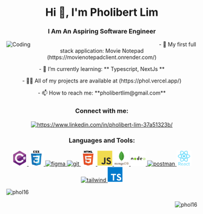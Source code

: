 <h1 align="center">Hi 👋, I'm Pholibert Lim</h1>
<h3 align="center">I Am An Aspiring Software Engineer</h3>
<img align='left' width='400' alt='Coding' src='https://i.pinimg.com/originals/54/e3/7d/54e37d8074ebcde1d96c77d7b2a7f310.gif' />


<p align='center'>
- 🔭 My first full stack application: Movie Notepad (https://movienotepadclient.onrender.com/)
</p>

<p align='center'>
- 🌱 I’m currently learning: ** Typescript, NextJs **
</p>
  
<p align='center'>
- 👨‍💻 All of my projects are available at (https://phol.vercel.app/)
</p>
    
 <p align='center'>
- 📫 How to reach me: **pholibertlim@gmail.com**
 </p>

<h3 align="center">Connect with me:</h3>
<p align="center">
<a href="https://linkedin.com/in/https://www.linkedin.com/in/pholibert-lim-37a51323b/" target="blank"><img align="center" src="https://raw.githubusercontent.com/rahuldkjain/github-profile-readme-generator/master/src/images/icons/Social/linked-in-alt.svg" alt="https://www.linkedin.com/in/pholibert-lim-37a51323b/" height="30" width="40" /></a>
</p>

<h3 align="center">Languages and Tools:</h3>
<p align="center"> <a href="https://www.gnu.org/software/bash/" target="_blank" rel="noreferrer">  </a> <a href="https://www.w3schools.com/cs/index.php" target="_blank" rel="noreferrer"> <img src="https://raw.githubusercontent.com/devicons/devicon/master/icons/csharp/csharp-original.svg" alt="csharp" width="40" height="40"/> </a> <a href="https://www.w3schools.com/css/" target="_blank" rel="noreferrer"> <img src="https://raw.githubusercontent.com/devicons/devicon/master/icons/css3/css3-original-wordmark.svg" alt="css3" width="40" height="40"/> </a> <a href="https://www.figma.com/" target="_blank" rel="noreferrer"> <img src="https://www.vectorlogo.zone/logos/figma/figma-icon.svg" alt="figma" width="40" height="40"/> </a> <a href="https://git-scm.com/" target="_blank" rel="noreferrer"> <img src="https://www.vectorlogo.zone/logos/git-scm/git-scm-icon.svg" alt="git" width="40" height="40"/> </a> <a href="https://www.w3.org/html/" target="_blank" rel="noreferrer"> <img src="https://raw.githubusercontent.com/devicons/devicon/master/icons/html5/html5-original-wordmark.svg" alt="html5" width="40" height="40"/> </a> <a href="https://developer.mozilla.org/en-US/docs/Web/JavaScript" target="_blank" rel="noreferrer"> <img src="https://raw.githubusercontent.com/devicons/devicon/master/icons/javascript/javascript-original.svg" alt="javascript" width="40" height="40"/> </a> <a href="https://www.mongodb.com/" target="_blank" rel="noreferrer"> <img src="https://raw.githubusercontent.com/devicons/devicon/master/icons/mongodb/mongodb-original-wordmark.svg" alt="mongodb" width="40" height="40"/> </a> <a href="https://nodejs.org" target="_blank" rel="noreferrer"> <img src="https://raw.githubusercontent.com/devicons/devicon/master/icons/nodejs/nodejs-original-wordmark.svg" alt="nodejs" width="40" height="40"/> </a> <a href="https://postman.com" target="_blank" rel="noreferrer"> <img src="https://www.vectorlogo.zone/logos/getpostman/getpostman-icon.svg" alt="postman" width="40" height="40"/> </a> <a href="https://reactjs.org/" target="_blank" rel="noreferrer"> <img src="https://raw.githubusercontent.com/devicons/devicon/master/icons/react/react-original-wordmark.svg" alt="react" width="40" height="40"/> </a> <a href="https://tailwindcss.com/" target="_blank" rel="noreferrer"> <img src="https://www.vectorlogo.zone/logos/tailwindcss/tailwindcss-icon.svg" alt="tailwind" width="40" height="40"/> </a> <a href="https://www.typescriptlang.org/" target="_blank" rel="noreferrer"> <img src="https://raw.githubusercontent.com/devicons/devicon/master/icons/typescript/typescript-original.svg" alt="typescript" width="40" height="40"/> </a> </p>

<p aling='left'><img align="center" src="https://github-readme-stats.vercel.app/api?username=phol16&show_icons=true&locale=en" alt="phol16" /></p>

<p align='right'><img align="center" src="https://github-readme-streak-stats.herokuapp.com/?user=phol16&" alt="phol16" /></p>
